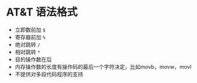 # AT&T 语法格式

- 立即数前加 `$`
- 寄存器前加 `%`
- 绝对跳转 `/`
- 相对跳转 `*`
- 目的操作数在后
- 内存操作数的长度有操作码的最后一个字符决定，比如movb，movw，movl
- 不提供对多段代码程序的支持